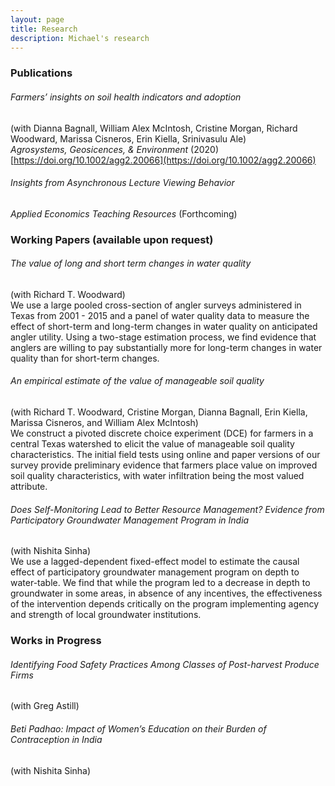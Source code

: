 ```yaml
---
layout: page
title: Research
description: Michael's research
---
```


### Publications

###### Farmers’ insights on soil health indicators and adoption  
(with Dianna Bagnall, William Alex McIntosh, Cristine Morgan, Richard Woodward, Marissa Cisneros, Erin Kiella, Srinivasulu Ale)  
*Agrosystems, Geosicences, & Environment* (2020) [https://doi.org/10.1002/agg2.20066](https://doi.org/10.1002/agg2.20066)

###### Insights from Asynchronous Lecture Viewing Behavior  
*Applied Economics Teaching Resources* (Forthcoming)

### Working Papers (available upon request)

###### The value of long and short term changes in water quality  
(with Richard T. Woodward)  
We use a large pooled cross-section of angler surveys administered in Texas from 2001 - 2015 and a panel of water quality data to measure the effect of short-term and long-term changes in water quality on anticipated angler utility. Using a two-stage estimation process, we find evidence that anglers are willing to pay substantially more for long-term changes in water quality than for short-term changes.

###### An empirical estimate of the value of manageable soil quality  
(with Richard T. Woodward, Cristine Morgan, Dianna Bagnall, Erin Kiella, Marissa Cisneros, and William Alex McIntosh)  
We construct a pivoted discrete choice experiment (DCE) for farmers in a central Texas watershed to elicit the value of manageable soil quality characteristics. The initial field tests using online and paper versions of our survey provide preliminary evidence that farmers place value on improved soil quality characteristics, with water infiltration being the most valued attribute.

###### Does Self-Monitoring Lead to Better Resource Management? Evidence from Participatory Groundwater Management Program in India  
(with Nishita Sinha)  
We use a lagged-dependent fixed-effect model to estimate the causal effect of participatory groundwater management program on depth to water-table. We find that while the program led to a decrease in depth to groundwater in some areas, in absence of any incentives, the effectiveness of the intervention depends critically on the program implementing agency and strength of local groundwater institutions.


### Works in Progress

###### Identifying Food Safety Practices Among Classes of Post-harvest Produce Firms  
(with Greg Astill)

###### Beti Padhao: Impact of Women’s Education on their Burden of Contraception in India  
(with Nishita Sinha)


<!-- Note: this is how to write a comment in HTML. Everything in here won't show up on your webpage.-->

<!--
#### [Optimal management of an ambiguous good under conflicting management objectives]({{ BASE_PATH}}/pages/working_papers/sample-working-paper.pdf)
To increase the size of the title, use fewer # in front of the paper title.
To decrease the size of the title, use more #.
To remove the italics, remove the * before and after the description
To remove the underline from the title, remove the <u> tags (<u> and </u>)
-->
